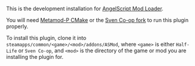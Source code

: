 This is the development installation for [AngelScript Mod Loader](https://github.com/SamVanheer/ASMod).

You will need [Metamod-P CMake](https://github.com/SamVanheer/Metamod-P-CMake) or the [Sven Co-op fork](https://github.com/SamVanheer/Metamod-P-CMake-svencoop) to run this plugin properly.

To install this plugin, clone it into `steamapps/common/<game>/<mod>/addons/ASMod`, where `<game>` is either `Half-Life` or `Sven Co-op`, and `<mod>` is the directory of the game or mod you are installing the plugin for.
